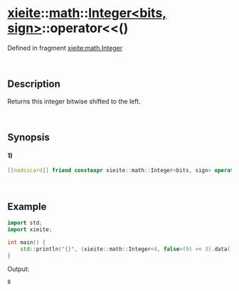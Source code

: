 # [xieite](../../../../../xieite.md)\:\:[math](../../../../../math.md)\:\:[Integer<bits, sign>](../../../../integer.md)\:\:operator\<\<\(\)
Defined in fragment [xieite:math.Integer](../../../../../../../src/math/integer.cpp)

&nbsp;

## Description
Returns this integer bitwise shifted to the left.

&nbsp;

## Synopsis
#### 1)
```cpp
[[nodiscard]] friend constexpr xieite::math::Integer<bits, sign> operator<<(xieite::math::Integer<bits, sign> leftOperand, xieite::math::Integer<bits, sign> rightOperand) noexcept;
```

&nbsp;

## Example
```cpp
import std;
import xieite;

int main() {
    std::println("{}", (xieite::math::Integer<4, false>(9) << 3).data());
}
```
Output:
```
8
```
